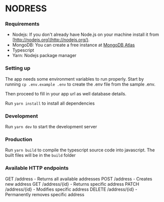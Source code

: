 # NODRESS

### Requirements

- Nodejs: If you don't already have Node.js on your machine install it from [http://nodejs.org](http://nodejs.org/).
- MongoDB: You can create a free instance at [MongoDB Atlas](https://www.mongodb.com/cloud/atlas/register?v=1)
- Typescript
- Yarn: Nodejs package manager

### Setting up

The app needs some environment variables to run properly. Start by running `cp .env.example .env` to create the .env file from the sample .env.

Then proceed to fill in your app url as well database details.

Run `yarn install` to install all dependencies

### Development

Run `yarn dev` to start the development server

### Production

Run `yarn build` to compile the typescript source code into javascript. The built files will be in the `build` folder

### Available HTTP endpoints

GET /address - Returns all available addresses
POST /address - Creates new address
GET /address/{id} - Returns specific address
PATCH /address/{id} - Modifies specific address
DELETE /address/{id} - Permanently removes specific address
